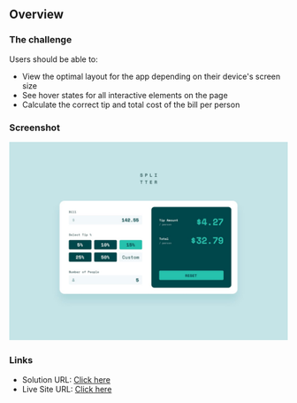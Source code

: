 

## Overview

### The challenge

Users should be able to:

- View the optimal layout for the app depending on their device's screen size
- See hover states for all interactive elements on the page
- Calculate the correct tip and total cost of the bill per person

### Screenshot

![](./design/desktop-design-completed.jpg)



### Links

- Solution URL: [Click here   ](https://github.com/rookiedev85/tip-calculator)
- Live Site URL: [ Click here  ](https://rookiedev85.github.io/tip-calculator/)

